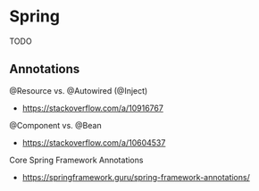# Spring

TODO

## Annotations

@Resource vs. @Autowired (@Inject)

- https://stackoverflow.com/a/10916767

@Component vs. @Bean

- https://stackoverflow.com/a/10604537

Core Spring Framework Annotations

- https://springframework.guru/spring-framework-annotations/
